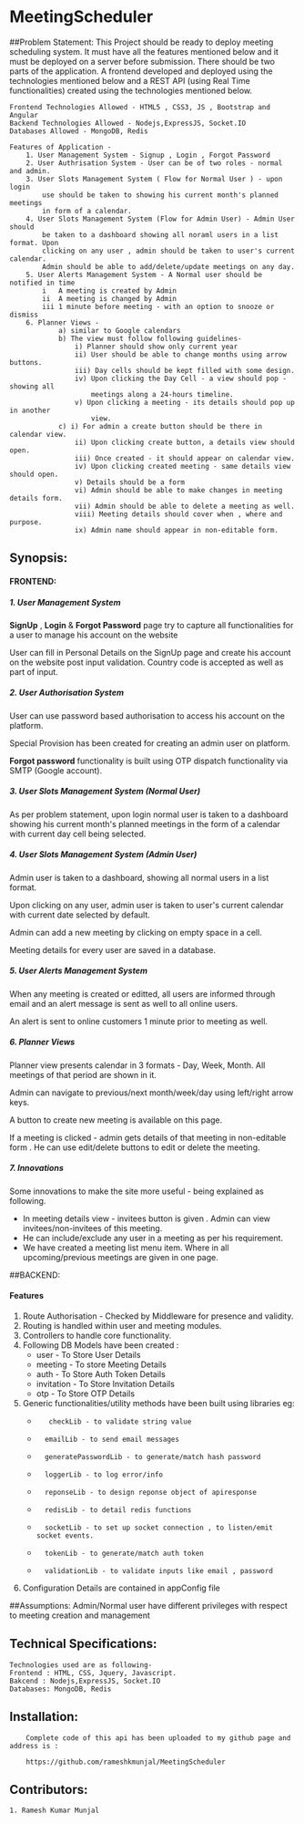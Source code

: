 # MeetingScheduler
##Problem Statement:
	This Project should be ready to deploy meeting scheduling system. It must have 
	all the features mentioned below and it must be deployed on a server before 
	submission. There should be two parts of the application. A frontend developed 
	and deployed using the technologies mentioned below and a  REST API (using Real
	Time functionalities) created using the technologies mentioned below.
	
	Frontend Technologies Allowed - HTML5 , CSS3, JS , Bootstrap and Angular
	Backend Technologies Allowed - Nodejs,ExpressJS, Socket.IO
	Databases Allowed - MongoDB, Redis
	
	Features of Application - 
		1. User Management System - Signup , Login , Forgot Password
		2. User Authrisation System - User can be of two roles - normal and admin.
		3. User Slots Management System ( Flow for Normal User ) - upon login 
			use should be taken to showing his current month's planned meetings 
			in form of a calendar.
		4. User Slots Management System (Flow for Admin User) - Admin User should 
			be taken to a dashboard showing all noraml users in a list format. Upon
			clicking on any user , admin should be taken to user's current calendar.
			Admin should be able to add/delete/update meetings on any day.
		5. User Alerts Management System - A Normal user should be notified in time 
		    i   A meeting is created by Admin
			ii  A meeting is changed by Admin
			iii 1 minute before meeting - with an option to snooze or dismiss
		6. Planner Views -
				a) similar to Google calendars
				b) The view must follow following guidelines-
					i) Planner should show only current year
					ii) User should be able to change months using arrow buttons.
					iii) Day cells should be kept filled with some design.
					iv) Upon clicking the Day Cell - a view should pop - showing all
						meetings along a 24-hours timeline.
					v) Upon clicking a meeting - its details should pop up in another 
						view.
				c) i) For admin a create button should be there in calendar view.
					ii) Upon clicking create button, a details view should open.
					iii) Once created - it should appear on calendar view.
					iv) Upon clicking created meeting - same details view should open.
					v) Details should be a form 
					vi) Admin should be able to make changes in meeting details form.
					vii) Admin should be able to delete a meeting as well.
					viii) Meeting details should cover when , where and purpose.
					ix) Admin name should appear in non-editable form.

## Synopsis:

#### FRONTEND:
##### 1. User Management System
**SignUp** , **Login**  & **Forgot Password** page try to capture all functionalities for a user to manage his account on the website

User can fill in Personal Details on the SignUp page and create his account on the website post input validation. Country code is accepted as well as part of input. 

##### 2. User Authorisation System
User can use password based authorisation to access his account on the platform.

Special Provision has been created for creating an admin user on platform. 

**Forgot password** functionality is built using OTP dispatch functionality via SMTP (Google account).

##### 3. User Slots Management System (Normal User)
As per problem statement, upon login normal user is taken to a dashboard showing his current month's planned meetings in the form of a calendar with current day cell being selected. 

##### 4. User Slots Management System (Admin User)
Admin user is taken to a dashboard, showing all normal users in a list format.

Upon clicking on any user, admin user is taken to user's current calendar with current date selected by default. 

Admin can add a new meeting by clicking on empty space in a cell. 

Meeting details for every user are saved in a database. 

##### 5. User Alerts Management System 
When any meeting is created or editted, all users are informed through email and an alert message is sent as well to all online users.

An alert is sent to online customers 1 minute prior to meeting as well.

##### 6. Planner Views
Planner view presents calendar in 3 formats - Day, Week, Month. All meetings of that period are shown in it.

Admin can navigate to previous/next month/week/day using left/right arrow keys.

A button to create new meeting is available on this page.

If a meeting is clicked - admin gets details of that meeting in non-editable form . He can use edit/delete buttons to edit or delete the meeting.

##### 7. Innovations
Some innovations to make the site more useful - being explained as following.

   - In meeting details view - invitees button is given . Admin can view invitees/non-invitees of this meeting.
   - He can include/exclude any user in a meeting as per his requirement.
   - We have created a meeting list menu item. Where in all upcoming/previous meetings are given in one page.

##BACKEND:
#### Features
1. Route Authorisation - Checked by Middleware for presence and validity.
2. Routing is handled within user and meeting modules.
3. Controllers to handle core functionality. 
4. Following DB Models have been created : 
	- 	user - To Store User Details
	- 	meeting - To store Meeting Details
	-	auth - To Store Auth Token Details
	-	invitation - To Store Invitation Details
	-	otp - To Store OTP Details
5. Generic functionalities/utility methods have been built using libraries eg:
	-		 checkLib - to validate string value
	- 		emailLib - to send email messages
	- 		generatePasswordLib - to generate/match hash password 
	- 		loggerLib - to log error/info
	- 		reponseLib - to design reponse object of apiresponse
	- 		redisLib - to detail redis functions
	- 		socketLib - to set up socket connection , to listen/emit socket events.
	- 		tokenLib - to generate/match auth token
	- 		validationLib - to validate inputs like email , password
6. Configuration Details are contained in appConfig file


##Assumptions:
	Admin/Normal user have different privileges with respect to meeting creation and management
	
## Technical Specifications:
	Technologies used are as following-
	Frontend : HTML, CSS, Jquery, Javascript.
	Bakcend : Nodejs,ExpressJS, Socket.IO 
	Databases: MongoDB, Redis

## Installation:

    	Complete code of this api has been uploaded to my github page and address is :
 
		https://github.com/rameshkmunjal/MeetingScheduler

	
## Contributors:

    1. Ramesh Kumar Munjal
